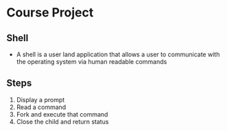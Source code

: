 # Course Project

## Shell

- A shell is a user land application that allows a user to communicate with the operating system via human readable commands

## Steps

1. Display a prompt
2. Read a command
3. Fork and execute that command
4. Close the child and return status
